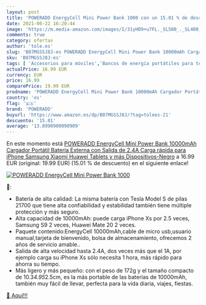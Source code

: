 ```yaml
---
layout: post
title: 'POWERADD EnergyCell Mini Power Bank 1000 con un 15.01 % de descuento'
date: 2021-06-22 16:20:44
image: 'https://m.media-amazon.com/images/I/31yHD9+u7FL._SL500_._SL400_.jpg'
comments: true
category: ofertas
author: 'tole.es'
slug: 'B07MGSSJ8J-es POWERADD EnergyCell Mini Power Bank 10000mAh Cargador...'
sku: 'B07MGSSJ8J-es'
tags: [ 'Accesorios para móviles','Bancos de energía portátiles para teléfonos móviles','Cargadores para móviles','Comunicación móvil y accesorios','Electrónica','iphone','poweradd', ]
actualPrice: 16.99 EUR
currency: EUR
price: 16.99
comparePrice: 19.99 EUR
prodname: 'POWERADD EnergyCell Mini Power Bank 10000mAh Cargador Portátil Batería Externa con Salida de 2.4A Carga rápida para iPhone Samsung Xiaomi Huawei Tablets y más Dispositivos-Negro'
country: 'es'
flag: '🇪🇸'
brand: 'POWERADD'
buyurl: 'https://www.amazon.es/dp/B07MGSSJ8J/?tag=tolees-21'
descuento: '15.01'
average: '13.8990909090909'
---
```


En este momento está [POWERADD EnergyCell Mini Power Bank 10000mAh Cargador Portátil Batería Externa con Salida de 2.4A Carga rápida para iPhone Samsung Xiaomi Huawei Tablets y más Dispositivos-Negro](https://www.amazon.es/dp/B07MGSSJ8J/?tag=tolees-21) a 16.99 EUR (original: 19.99 EUR) (15.01 %  de descuento) en el siguiente enlace!

[![POWERADD EnergyCell Mini Power Bank 1000](https://m.media-amazon.com/images/I/31yHD9+u7FL._SL500_._SL400_.jpg)](https://www.amazon.es/dp/B07MGSSJ8J/?tag=tolees-21)

🔎:

- Batería de alta calidad: La misma batería con Tesla Model S de pilas 21700 que tiene alta confiabilidad y estabilidad también tiene múltiple protección y más seguro.
- Alta capacidad de 10000mAh: puede carga iPhone Xs por 2.5 veces, Samsung S9 2 veces, Huawei Mate 20 2 veces.
- Paquete contenido:EnergyCell 10000mAh,cable de micro usb,usuario manual,tarjeta de bienvenido, bolsa de almacenamiento, ofrecemos 2 años de servicio amable..
- Salida de alta velocidad hasta 2.4A, dos veces más que el 1A, por ejemplo carga su iPhone Xs sólo necesita 1 hora, más rápido para ahorra su tiempo.
- Más ligero y más pequeño: con el peso de 172g y el tamaño compacto de 10.3*4.95*2.5cm, es la más portable de las baterías de 10000mAh, también muy fácil de llevar, perfecta para la vida diaria, viajes, fiestas.

[🛒 Aquí!!!](https://www.amazon.es/dp/B07MGSSJ8J/?tag=tolees-21)
